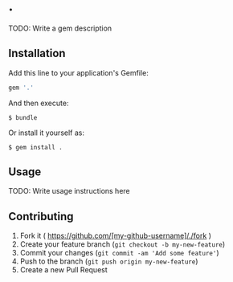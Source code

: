 # .

TODO: Write a gem description

## Installation

Add this line to your application's Gemfile:

```ruby
gem '.'
```

And then execute:

    $ bundle

Or install it yourself as:

    $ gem install .

## Usage

TODO: Write usage instructions here

## Contributing

1. Fork it ( https://github.com/[my-github-username]/./fork )
2. Create your feature branch (`git checkout -b my-new-feature`)
3. Commit your changes (`git commit -am 'Add some feature'`)
4. Push to the branch (`git push origin my-new-feature`)
5. Create a new Pull Request
